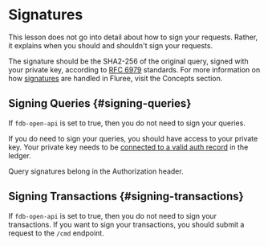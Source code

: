 # Signatures

This lesson does not go into detail about how to sign your requests. Rather, it explains when you should and shouldn't sign your requests.

The signature should be the SHA2-256 of the original query, signed with your private key, according to [RFC 6979](https://tools.ietf.org/html/rfc6979) standards. For more information on how [signatures](/concepts/identity/signatures.md) are handled in Fluree, visit the Concepts section.

## Signing Queries {#signing-queries}

If `fdb-open-api` is set to true, then you do not need to sign your queries.

If you do need to sign your queries, you should have access to your private key. Your private key needs to be [connected to a valid auth record](/concepts/identity/auth_records.md) in the ledger.

Query signatures belong in the Authorization header.

## Signing Transactions {#signing-transactions}

If `fdb-open-api` is set to true, then you do not need to sign your transactions. If you want to sign your transactions, you should submit a request to the `/cmd` endpoint.
